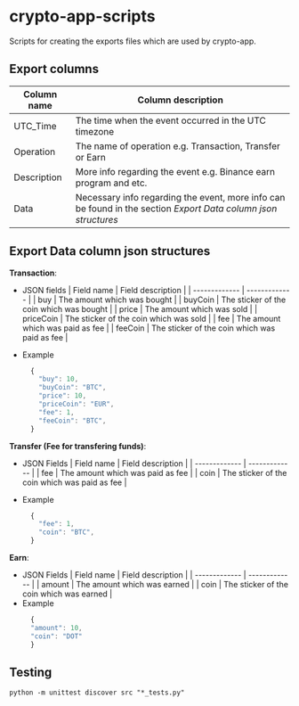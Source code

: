 # crypto-app-scripts

Scripts for creating the exports files which are used by crypto-app.

## Export columns

| Column name | Column description                                                                                             |
| ----------- | -------------------------------------------------------------------------------------------------------------- |
| UTC_Time    | The time when the event occurred in the UTC timezone                                                           |
| Operation   | The name of operation e.g. Transaction, Transfer or Earn                                                       |
| Description | More info regarding the event e.g. Binance earn program and etc.                                               |
| Data        | Necessary info regarding the event, more info can be found in the section _Export Data column json structures_ |

## Export Data column json structures

**Transaction**:

- JSON fields
  | Field name | Field description |
  | ------------- | ------------- |
  | buy | The amount which was bought |
  | buyCoin | The sticker of the coin which was bought |
  | price | The amount which was sold |
  | priceCoin | The sticker of the coin which was sold |
  | fee | The amount which was paid as fee |
  | feeCoin | The sticker of the coin which was paid as fee |

- Example
  ```javascript
    {
      "buy": 10,
      "buyCoin": "BTC",
      "price": 10,
      "priceCoin": "EUR",
      "fee": 1,
      "feeCoin": "BTC",
    }
  ```

**Transfer (Fee for transfering funds)**:

- JSON Fields
  | Field name | Field description |
  | ------------- | ------------- |
  | fee | The amount which was paid as fee |
  | coin | The sticker of the coin which was paid as fee |

- Example
  ```javascript
    {
      "fee": 1,
      "coin": "BTC",
    }
  ```

**Earn**:

- JSON Fields
  | Field name | Field description |
  | ------------- | ------------- |
  | amount | The amount which was earned |
  | coin | The sticker of the coin which was earned |
- Example
  ```javascript
    {
    "amount": 10,
    "coin": "DOT"
    }
  ```

## Testing

```
python -m unittest discover src "*_tests.py"
```
